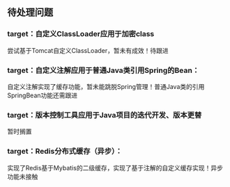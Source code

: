 ## 待处理问题
### target：自定义ClassLoader应用于加密class
尝试基于Tomcat自定义ClassLoader，暂未有成效！待跟进

### target：自定义注解应用于普通Java类引用Spring的Bean：
自定义注解实现了缓存功能，暂未能跳脱Spring管理！普通Java类的引用SpringBean功能还需跟进

### target：版本控制工具应用于Java项目的迭代开发、版本更替
暂时搁置

### target：Redis分布式缓存（异步）：
实现了Redis基于Mybatis的二级缓存，实现了基于注解的自定义缓存实现！异步功能未接触

